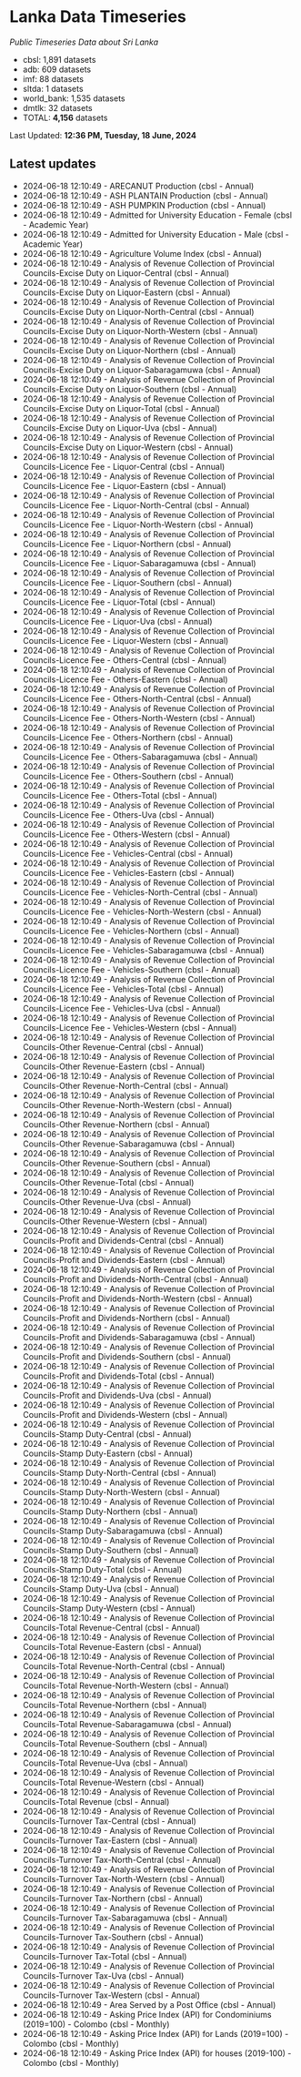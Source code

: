 # Lanka Data Timeseries
*Public Timeseries Data about Sri Lanka*

* cbsl: 1,891 datasets
* adb: 609 datasets
* imf: 88 datasets
* sltda: 1 datasets
* world_bank: 1,535 datasets
* dmtlk: 32 datasets
* TOTAL: **4,156** datasets

Last Updated: **12:36 PM, Tuesday, 18 June, 2024**

## Latest updates

* 2024-06-18 12:10:49 - ARECANUT Production (cbsl - Annual)
* 2024-06-18 12:10:49 - ASH PLANTAIN Production (cbsl - Annual)
* 2024-06-18 12:10:49 - ASH PUMPKIN Production (cbsl - Annual)
* 2024-06-18 12:10:49 - Admitted for University Education - Female (cbsl - Academic Year)
* 2024-06-18 12:10:49 - Admitted for University Education - Male (cbsl - Academic Year)
* 2024-06-18 12:10:49 - Agriculture Volume Index (cbsl - Annual)
* 2024-06-18 12:10:49 - Analysis of Revenue Collection of Provincial Councils-Excise Duty on Liquor-Central (cbsl - Annual)
* 2024-06-18 12:10:49 - Analysis of Revenue Collection of Provincial Councils-Excise Duty on Liquor-Eastern (cbsl - Annual)
* 2024-06-18 12:10:49 - Analysis of Revenue Collection of Provincial Councils-Excise Duty on Liquor-North-Central (cbsl - Annual)
* 2024-06-18 12:10:49 - Analysis of Revenue Collection of Provincial Councils-Excise Duty on Liquor-North-Western (cbsl - Annual)
* 2024-06-18 12:10:49 - Analysis of Revenue Collection of Provincial Councils-Excise Duty on Liquor-Northern (cbsl - Annual)
* 2024-06-18 12:10:49 - Analysis of Revenue Collection of Provincial Councils-Excise Duty on Liquor-Sabaragamuwa (cbsl - Annual)
* 2024-06-18 12:10:49 - Analysis of Revenue Collection of Provincial Councils-Excise Duty on Liquor-Southern (cbsl - Annual)
* 2024-06-18 12:10:49 - Analysis of Revenue Collection of Provincial Councils-Excise Duty on Liquor-Total (cbsl - Annual)
* 2024-06-18 12:10:49 - Analysis of Revenue Collection of Provincial Councils-Excise Duty on Liquor-Uva (cbsl - Annual)
* 2024-06-18 12:10:49 - Analysis of Revenue Collection of Provincial Councils-Excise Duty on Liquor-Western (cbsl - Annual)
* 2024-06-18 12:10:49 - Analysis of Revenue Collection of Provincial Councils-Licence Fee - Liquor-Central (cbsl - Annual)
* 2024-06-18 12:10:49 - Analysis of Revenue Collection of Provincial Councils-Licence Fee - Liquor-Eastern (cbsl - Annual)
* 2024-06-18 12:10:49 - Analysis of Revenue Collection of Provincial Councils-Licence Fee - Liquor-North-Central (cbsl - Annual)
* 2024-06-18 12:10:49 - Analysis of Revenue Collection of Provincial Councils-Licence Fee - Liquor-North-Western (cbsl - Annual)
* 2024-06-18 12:10:49 - Analysis of Revenue Collection of Provincial Councils-Licence Fee - Liquor-Northern (cbsl - Annual)
* 2024-06-18 12:10:49 - Analysis of Revenue Collection of Provincial Councils-Licence Fee - Liquor-Sabaragamuwa (cbsl - Annual)
* 2024-06-18 12:10:49 - Analysis of Revenue Collection of Provincial Councils-Licence Fee - Liquor-Southern (cbsl - Annual)
* 2024-06-18 12:10:49 - Analysis of Revenue Collection of Provincial Councils-Licence Fee - Liquor-Total (cbsl - Annual)
* 2024-06-18 12:10:49 - Analysis of Revenue Collection of Provincial Councils-Licence Fee - Liquor-Uva (cbsl - Annual)
* 2024-06-18 12:10:49 - Analysis of Revenue Collection of Provincial Councils-Licence Fee - Liquor-Western (cbsl - Annual)
* 2024-06-18 12:10:49 - Analysis of Revenue Collection of Provincial Councils-Licence Fee - Others-Central (cbsl - Annual)
* 2024-06-18 12:10:49 - Analysis of Revenue Collection of Provincial Councils-Licence Fee - Others-Eastern (cbsl - Annual)
* 2024-06-18 12:10:49 - Analysis of Revenue Collection of Provincial Councils-Licence Fee - Others-North-Central (cbsl - Annual)
* 2024-06-18 12:10:49 - Analysis of Revenue Collection of Provincial Councils-Licence Fee - Others-North-Western (cbsl - Annual)
* 2024-06-18 12:10:49 - Analysis of Revenue Collection of Provincial Councils-Licence Fee - Others-Northern (cbsl - Annual)
* 2024-06-18 12:10:49 - Analysis of Revenue Collection of Provincial Councils-Licence Fee - Others-Sabaragamuwa (cbsl - Annual)
* 2024-06-18 12:10:49 - Analysis of Revenue Collection of Provincial Councils-Licence Fee - Others-Southern (cbsl - Annual)
* 2024-06-18 12:10:49 - Analysis of Revenue Collection of Provincial Councils-Licence Fee - Others-Total (cbsl - Annual)
* 2024-06-18 12:10:49 - Analysis of Revenue Collection of Provincial Councils-Licence Fee - Others-Uva (cbsl - Annual)
* 2024-06-18 12:10:49 - Analysis of Revenue Collection of Provincial Councils-Licence Fee - Others-Western (cbsl - Annual)
* 2024-06-18 12:10:49 - Analysis of Revenue Collection of Provincial Councils-Licence Fee - Vehicles-Central (cbsl - Annual)
* 2024-06-18 12:10:49 - Analysis of Revenue Collection of Provincial Councils-Licence Fee - Vehicles-Eastern (cbsl - Annual)
* 2024-06-18 12:10:49 - Analysis of Revenue Collection of Provincial Councils-Licence Fee - Vehicles-North-Central (cbsl - Annual)
* 2024-06-18 12:10:49 - Analysis of Revenue Collection of Provincial Councils-Licence Fee - Vehicles-North-Western (cbsl - Annual)
* 2024-06-18 12:10:49 - Analysis of Revenue Collection of Provincial Councils-Licence Fee - Vehicles-Northern (cbsl - Annual)
* 2024-06-18 12:10:49 - Analysis of Revenue Collection of Provincial Councils-Licence Fee - Vehicles-Sabaragamuwa (cbsl - Annual)
* 2024-06-18 12:10:49 - Analysis of Revenue Collection of Provincial Councils-Licence Fee - Vehicles-Southern (cbsl - Annual)
* 2024-06-18 12:10:49 - Analysis of Revenue Collection of Provincial Councils-Licence Fee - Vehicles-Total (cbsl - Annual)
* 2024-06-18 12:10:49 - Analysis of Revenue Collection of Provincial Councils-Licence Fee - Vehicles-Uva (cbsl - Annual)
* 2024-06-18 12:10:49 - Analysis of Revenue Collection of Provincial Councils-Licence Fee - Vehicles-Western (cbsl - Annual)
* 2024-06-18 12:10:49 - Analysis of Revenue Collection of Provincial Councils-Other Revenue-Central (cbsl - Annual)
* 2024-06-18 12:10:49 - Analysis of Revenue Collection of Provincial Councils-Other Revenue-Eastern (cbsl - Annual)
* 2024-06-18 12:10:49 - Analysis of Revenue Collection of Provincial Councils-Other Revenue-North-Central (cbsl - Annual)
* 2024-06-18 12:10:49 - Analysis of Revenue Collection of Provincial Councils-Other Revenue-North-Western (cbsl - Annual)
* 2024-06-18 12:10:49 - Analysis of Revenue Collection of Provincial Councils-Other Revenue-Northern (cbsl - Annual)
* 2024-06-18 12:10:49 - Analysis of Revenue Collection of Provincial Councils-Other Revenue-Sabaragamuwa (cbsl - Annual)
* 2024-06-18 12:10:49 - Analysis of Revenue Collection of Provincial Councils-Other Revenue-Southern (cbsl - Annual)
* 2024-06-18 12:10:49 - Analysis of Revenue Collection of Provincial Councils-Other Revenue-Total (cbsl - Annual)
* 2024-06-18 12:10:49 - Analysis of Revenue Collection of Provincial Councils-Other Revenue-Uva (cbsl - Annual)
* 2024-06-18 12:10:49 - Analysis of Revenue Collection of Provincial Councils-Other Revenue-Western (cbsl - Annual)
* 2024-06-18 12:10:49 - Analysis of Revenue Collection of Provincial Councils-Profit and Dividends-Central (cbsl - Annual)
* 2024-06-18 12:10:49 - Analysis of Revenue Collection of Provincial Councils-Profit and Dividends-Eastern (cbsl - Annual)
* 2024-06-18 12:10:49 - Analysis of Revenue Collection of Provincial Councils-Profit and Dividends-North-Central (cbsl - Annual)
* 2024-06-18 12:10:49 - Analysis of Revenue Collection of Provincial Councils-Profit and Dividends-North-Western (cbsl - Annual)
* 2024-06-18 12:10:49 - Analysis of Revenue Collection of Provincial Councils-Profit and Dividends-Northern (cbsl - Annual)
* 2024-06-18 12:10:49 - Analysis of Revenue Collection of Provincial Councils-Profit and Dividends-Sabaragamuwa (cbsl - Annual)
* 2024-06-18 12:10:49 - Analysis of Revenue Collection of Provincial Councils-Profit and Dividends-Southern (cbsl - Annual)
* 2024-06-18 12:10:49 - Analysis of Revenue Collection of Provincial Councils-Profit and Dividends-Total (cbsl - Annual)
* 2024-06-18 12:10:49 - Analysis of Revenue Collection of Provincial Councils-Profit and Dividends-Uva (cbsl - Annual)
* 2024-06-18 12:10:49 - Analysis of Revenue Collection of Provincial Councils-Profit and Dividends-Western (cbsl - Annual)
* 2024-06-18 12:10:49 - Analysis of Revenue Collection of Provincial Councils-Stamp Duty-Central (cbsl - Annual)
* 2024-06-18 12:10:49 - Analysis of Revenue Collection of Provincial Councils-Stamp Duty-Eastern (cbsl - Annual)
* 2024-06-18 12:10:49 - Analysis of Revenue Collection of Provincial Councils-Stamp Duty-North-Central (cbsl - Annual)
* 2024-06-18 12:10:49 - Analysis of Revenue Collection of Provincial Councils-Stamp Duty-North-Western (cbsl - Annual)
* 2024-06-18 12:10:49 - Analysis of Revenue Collection of Provincial Councils-Stamp Duty-Northern (cbsl - Annual)
* 2024-06-18 12:10:49 - Analysis of Revenue Collection of Provincial Councils-Stamp Duty-Sabaragamuwa (cbsl - Annual)
* 2024-06-18 12:10:49 - Analysis of Revenue Collection of Provincial Councils-Stamp Duty-Southern (cbsl - Annual)
* 2024-06-18 12:10:49 - Analysis of Revenue Collection of Provincial Councils-Stamp Duty-Total (cbsl - Annual)
* 2024-06-18 12:10:49 - Analysis of Revenue Collection of Provincial Councils-Stamp Duty-Uva (cbsl - Annual)
* 2024-06-18 12:10:49 - Analysis of Revenue Collection of Provincial Councils-Stamp Duty-Western (cbsl - Annual)
* 2024-06-18 12:10:49 - Analysis of Revenue Collection of Provincial Councils-Total Revenue-Central (cbsl - Annual)
* 2024-06-18 12:10:49 - Analysis of Revenue Collection of Provincial Councils-Total Revenue-Eastern (cbsl - Annual)
* 2024-06-18 12:10:49 - Analysis of Revenue Collection of Provincial Councils-Total Revenue-North-Central (cbsl - Annual)
* 2024-06-18 12:10:49 - Analysis of Revenue Collection of Provincial Councils-Total Revenue-North-Western (cbsl - Annual)
* 2024-06-18 12:10:49 - Analysis of Revenue Collection of Provincial Councils-Total Revenue-Northern (cbsl - Annual)
* 2024-06-18 12:10:49 - Analysis of Revenue Collection of Provincial Councils-Total Revenue-Sabaragamuwa (cbsl - Annual)
* 2024-06-18 12:10:49 - Analysis of Revenue Collection of Provincial Councils-Total Revenue-Southern (cbsl - Annual)
* 2024-06-18 12:10:49 - Analysis of Revenue Collection of Provincial Councils-Total Revenue-Uva (cbsl - Annual)
* 2024-06-18 12:10:49 - Analysis of Revenue Collection of Provincial Councils-Total Revenue-Western (cbsl - Annual)
* 2024-06-18 12:10:49 - Analysis of Revenue Collection of Provincial Councils-Total Revenue (cbsl - Annual)
* 2024-06-18 12:10:49 - Analysis of Revenue Collection of Provincial Councils-Turnover Tax-Central (cbsl - Annual)
* 2024-06-18 12:10:49 - Analysis of Revenue Collection of Provincial Councils-Turnover Tax-Eastern (cbsl - Annual)
* 2024-06-18 12:10:49 - Analysis of Revenue Collection of Provincial Councils-Turnover Tax-North-Central (cbsl - Annual)
* 2024-06-18 12:10:49 - Analysis of Revenue Collection of Provincial Councils-Turnover Tax-North-Western (cbsl - Annual)
* 2024-06-18 12:10:49 - Analysis of Revenue Collection of Provincial Councils-Turnover Tax-Northern (cbsl - Annual)
* 2024-06-18 12:10:49 - Analysis of Revenue Collection of Provincial Councils-Turnover Tax-Sabaragamuwa (cbsl - Annual)
* 2024-06-18 12:10:49 - Analysis of Revenue Collection of Provincial Councils-Turnover Tax-Southern (cbsl - Annual)
* 2024-06-18 12:10:49 - Analysis of Revenue Collection of Provincial Councils-Turnover Tax-Total (cbsl - Annual)
* 2024-06-18 12:10:49 - Analysis of Revenue Collection of Provincial Councils-Turnover Tax-Uva (cbsl - Annual)
* 2024-06-18 12:10:49 - Analysis of Revenue Collection of Provincial Councils-Turnover Tax-Western (cbsl - Annual)
* 2024-06-18 12:10:49 - Area Served by a Post Office (cbsl - Annual)
* 2024-06-18 12:10:49 - Asking Price Index (API) for Condominiums (2019=100) - Colombo (cbsl - Monthly)
* 2024-06-18 12:10:49 - Asking Price Index (API) for Lands (2019=100) - Colombo (cbsl - Monthly)
* 2024-06-18 12:10:49 - Asking Price Index (API) for houses (2019-100) - Colombo (cbsl - Monthly)